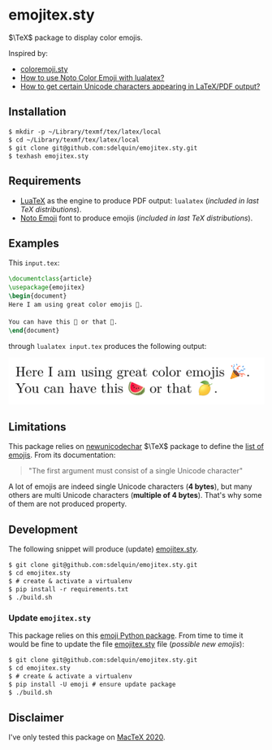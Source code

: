 # emojitex.sty

$\TeX$ package to display color emojis.

Inspired by:

- [coloremoji.sty](https://github.com/alecjacobson/coloremoji.sty)
- [How to use Noto Color Emoji with lualatex?](https://tex.stackexchange.com/questions/497403/how-to-use-noto-color-emoji-with-lualatex)
- [How to get certain Unicode characters appearing in LaTeX/PDF output?](https://groups.google.com/g/sphinx-users/c/XnJnQ2N1ACU)

## Installation

```console
$ mkdir -p ~/Library/texmf/tex/latex/local
$ cd ~/Library/texmf/tex/latex/local
$ git clone git@github.com:sdelquin/emojitex.sty.git
$ texhash emojitex.sty
```

## Requirements

- [LuaTeX](http://www.luatex.org/) as the engine to produce PDF output: `lualatex` (_included in last TeX distributions_).
- [Noto Emoji](https://github.com/googlefonts/noto-emoji) font to produce emojis (_included in last TeX distributions_).

## Examples

This `input.tex`:

```tex
\documentclass{article}
\usepackage{emojitex}
\begin{document}
Here I am using great color emojis 🎉.

You can have this 🍉 or that 🍋.
\end{document}
```

through `lualatex input.tex` produces the following output:

![TeX Output](tex_output.png)

## Limitations

This package relies on [newunicodechar](https://ctan.math.illinois.edu/macros/latex/contrib/newunicodechar/newunicodechar.pdf) $\TeX$ package to define the [list of emojis](emojitex.sty). From its documentation:

> "The first argument must consist of a single Unicode character"

A lot of emojis are indeed single Unicode characters (**4 bytes**), but many others are multi Unicode characters (**multiple of 4 bytes**). That's why some of them are not produced property.

## Development

The following snippet will produce (update) [emojitex.sty](emojitex.sty).

```console
$ git clone git@github.com:sdelquin/emojitex.sty.git
$ cd emojitex.sty
$ # create & activate a virtualenv
$ pip install -r requirements.txt
$ ./build.sh
```

### Update `emojitex.sty`

This package relies on this [emoji Python package](https://github.com/carpedm20/emoji/). From time to time it would be fine to update the file [emojitex.sty](emojitex.sty) file (_possible new emojis_):

```console
$ git clone git@github.com:sdelquin/emojitex.sty.git
$ cd emojitex.sty
$ # create & activate a virtualenv
$ pip install -U emoji # ensure update package
$ ./build.sh
```

## Disclaimer

I've only tested this package on [MacTeX 2020](https://tug.org/mactex/).
